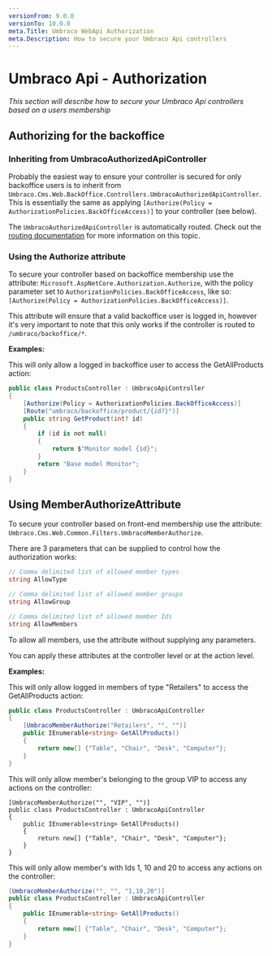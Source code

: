 ```yaml
---
versionFrom: 9.0.0
versionTo: 10.0.0
meta.Title: Umbraco WebApi Authorization
meta.Description: How to secure your Umbraco Api controllers
---
```


# Umbraco Api - Authorization

_This section will describe how to secure your Umbraco Api controllers based on a users membership_

## Authorizing for the backoffice

### Inheriting from UmbracoAuthorizedApiController

Probably the easiest way to ensure your controller is secured for only backoffice users is to inherit from `Umbraco.Cms.Web.BackOffice.Controllers.UmbracoAuthorizedApiController`. This is essentially the same as applying `[Authorize(Policy = AuthorizationPolicies.BackOfficeAccess)]` to your controller (see below).

The `UmbracoAuthorizedApiController` is automatically routed. Check out the [routing documentation](../authorized.md) for more information on this topic.

### Using the Authorize attribute

To secure your controller based on backoffice membership use the attribute: `Microsoft.AspNetCore.Authorization.Authorize`, with the policy parameter set to `AuthorizationPolicies.BackOfficeAccess`, like so: `[Authorize(Policy = AuthorizationPolicies.BackOfficeAccess)]`.

This attribute will ensure that a valid backoffice user is logged in, however it's very important to note that this only works if the controller is routed to `/umbraco/backoffice/*`.

**Examples:**

This will only allow a logged in backoffice user to access the GetAllProducts action:

```csharp
public class ProductsController : UmbracoApiController
{
    [Authorize(Policy = AuthorizationPolicies.BackOfficeAccess)]
    [Route("umbraco/backoffice/product/{id?}")]
    public string GetProduct(int? id)
    {
        if (id is not null)
        {
            return $"Monitor model {id}";
        }
        return "Base model Monitor";
    }
}
```

## Using MemberAuthorizeAttribute

To secure your controller based on front-end membership use the attribute: `Umbraco.Cms.Web.Common.Filters.UmbracoMemberAuthorize`.

There are 3 parameters that can be supplied to control how the authorization works:

```csharp
// Comma delimited list of allowed member types
string AllowType

// Comma delimited list of allowed member groups
string AllowGroup

// Comma delimited list of allowed member Ids
string AllowMembers
```

To allow all members, use the attribute without supplying any parameters.

You can apply these attributes at the controller level or at the action level.

**Examples:**

This will only allow logged in members of type "Retailers" to access the GetAllProducts action:

```csharp
public class ProductsController : UmbracoApiController
{
    [UmbracoMemberAuthorize("Retailers", "", "")]
    public IEnumerable<string> GetAllProducts()
    {
        return new[] {"Table", "Chair", "Desk", "Computer"};
    }
}
```

This will only allow member's belonging to the group VIP to access any actions on the controller:

```
[UmbracoMemberAuthorize("", "VIP", "")]
public class ProductsController : UmbracoApiController
{
    public IEnumerable<string> GetAllProducts()
    {
        return new[] {"Table", "Chair", "Desk", "Computer"};
    }
}
```

This will only allow member's with Ids 1, 10 and 20 to access any actions on the controller:

```csharp
[UmbracoMemberAuthorize("", "", "1,10,20")]
public class ProductsController : UmbracoApiController
{
    public IEnumerable<string> GetAllProducts()
    {
        return new[] {"Table", "Chair", "Desk", "Computer"};
    }
}
```
